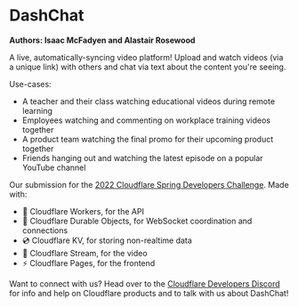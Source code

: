 # DashChat
**Authors: Isaac McFadyen and Alastair Rosewood**  

A live, automatically-syncing video platform! Upload and watch videos (via a unique link) with others and chat via text about the content you're seeing.  

Use-cases:
- A teacher and their class watching educational videos during remote learning
- Employees watching and commenting on workplace training videos together
- A product team watching the final promo for their upcoming product together
- Friends hanging out and watching the latest episode on a popular YouTube channel

Our submission for the [2022 Cloudflare Spring Developers Challenge](https://challenge.developers.cloudflare.com/). Made with:
- 🔧 Cloudflare Workers, for the API
- 🔌 Cloudflare Durable Objects, for WebSocket coordination and connections
- 💿 Cloudflare KV, for storing non-realtime data
- 🎥 Cloudflare Stream, for the video
- ⚡️ Cloudflare Pages, for the frontend

Want to connect with us?
Head over to the [Cloudflare Developers Discord](https://discord.gg/cloudflaredev) for info and help on Cloudflare products and to talk with us about DashChat!
